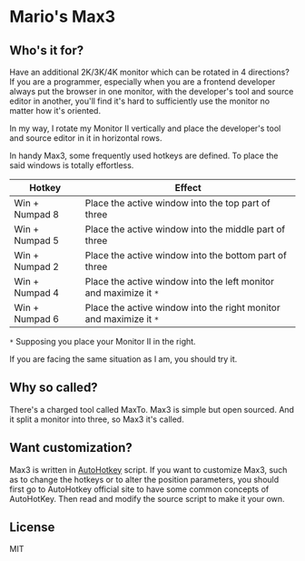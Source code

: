# Mario's Max3

## Who's it for?

Have an additional 2K/3K/4K monitor which can be rotated in 4 directions? If you are a programmer, especially when you are a frontend developer always put the browser in one monitor, with the developer's tool and source editor in another, you'll find it's hard to sufficiently use the monitor no matter how it's oriented.

In my way, I rotate my Monitor II vertically and place the developer's tool and source editor in it in horizontal rows.

In handy Max3, some frequently used hotkeys are defined. To place the said windows is totally effortless.

Hotkey | Effect
--- | ---
Win + Numpad 8 | Place the active window into the top part of three
Win + Numpad 5 | Place the active window into the middle part of three
Win + Numpad 2 | Place the active window into the bottom part of three
Win + Numpad 4 | Place the active window into the left monitor and maximize it `*`
Win + Numpad 6 | Place the active window into the right monitor and maximize it `*`

`*` Supposing you place your Monitor II in the right.

If you are facing the same situation as I am, you should try it.

## Why so called?

There's a charged tool called MaxTo. Max3 is simple but open sourced. And it split a monitor into three, so Max3 it's called.

## Want customization?

Max3 is written in [AutoHotkey](http://www.autohotkey.com) script. If you want to customize Max3, such as to change the hotkeys or to alter the position parameters, you should first go to AutoHotkey official site to have some common concepts of AutoHotKey. Then read and modify the source script to make it your own.

## License

MIT
